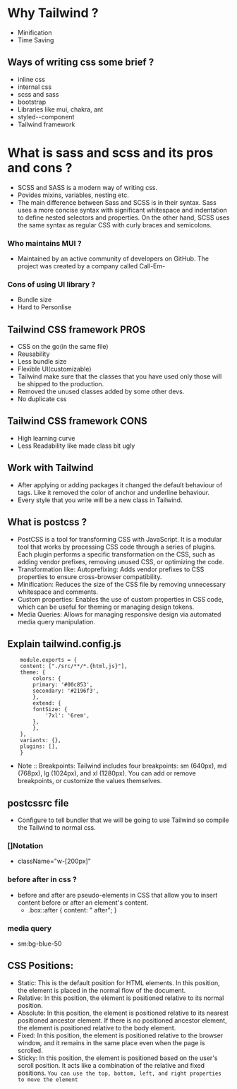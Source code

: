 # Why Tailwind ?
- Minification
- Time Saving

## Ways of writing css some brief ?
- inline css
- internal css 
- scss and sass
- bootstrap
- Libraries like mui, chakra, ant
- styled--component
- Tailwind framework

# What is sass and scss and its pros and cons ?
- SCSS and SASS is a modern way of writing css.
- Povides mixins, variables, nesting etc.
- The main difference between Sass and SCSS is in their syntax. Sass uses a more concise syntax with significant whitespace and indentation to define nested selectors and properties. On the other hand, SCSS uses the same syntax as regular CSS with curly braces and semicolons.

### Who maintains MUI ?
- Maintained by an active community of developers on GitHub. The project was created by a company called Call-Em-

### Cons of using UI library ?
- Bundle size
- Hard to Personlise
  
## Tailwind CSS framework PROS
- CSS on the go(in the same file)
- Reusability
- Less bundle size
- Flexible UI(customizable)
- Tailwind make sure that the classes that you have used only those will be shipped to the production.
- Removed the unused classes added by some other devs. 
- No duplicate css

## Tailwind CSS framework CONS
- High learning curve
- Less Readability like made class bit ugly
  
## Work with Tailwind
- After applying or adding packages it changed the default behaviour of tags. Like it removed the color of anchor and underline behaviour.
- Every style that you write will be a new class in Tailwind.
  
## What is postcss ?
- PostCSS is a tool for transforming CSS with JavaScript. It is a modular tool that works by processing CSS code through a series of plugins. Each plugin performs a specific transformation on the CSS, such as adding vendor prefixes, removing unused CSS, or optimizing the code.
- Transformation like: Autoprefixing: Adds vendor prefixes to CSS properties to ensure cross-browser compatibility.
- Minification: Reduces the size of the CSS file by removing unnecessary whitespace and comments.
- Custom properties: Enables the use of custom properties in CSS code, which can be useful for theming or managing design tokens.
- Media Queries: Allows for managing responsive design via automated media query manipulation.

## Explain tailwind.config.js
        module.exports = {
        content: ["./src/**/*.{html,js}"],
        theme: {
            colors: {
            primary: '#00c853',
            secondary: '#2196f3',
            },
            extend: {
            fontSize: {
                '7xl': '6rem',
            },
            },
        },
        variants: {},
        plugins: [],
        }

- Note :: Breakpoints: Tailwind includes four breakpoints: sm (640px), md (768px), lg (1024px), and xl (1280px). You can add or remove breakpoints, or customize the values themselves.

## postcssrc file 
- Configure to tell bundler that we will be going to use Tailwind so compile the Tailwind to normal css. 

### []Notation
- className="w-[200px]"

### before after in css ?
- before and after are pseudo-elements in CSS that allow you to insert content before or after an element's content.
    - .box::after {
  content: " after";
}   

### media query
- sm:bg-blue-50

## CSS Positions:
- Static: This is the default position for HTML elements. In this position, the element is placed in the normal flow of the document.
- Relative: In this position, the element is positioned relative to its normal position.
- Absolute: In this position, the element is positioned relative to its nearest positioned ancestor element. If there is no positioned ancestor element, the element is positioned relative to the body element.
- Fixed: In this position, the element is positioned relative to the browser window, and it remains in the same place even when the page is scrolled.
- Sticky: In this position, the element is positioned based on the user's scroll position. It acts like a combination of the relative and fixed positions. 
`You can use the top, bottom, left, and right properties to move the element `